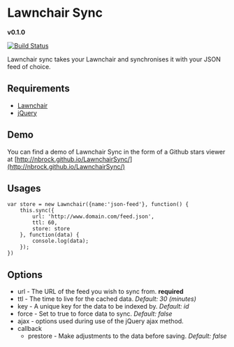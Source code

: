 # Lawnchair Sync
**v0.1.0**

[![Build Status](https://travis-ci.org/nbrock/LawnchairSync.png?branch=master)](https://travis-ci.org/nbrock/LawnchairSync)

Lawnchair sync takes your Lawnchair and synchronises it with your JSON feed of choice.

## Requirements

- [Lawnchair](http://brian.io/lawnchair/)
- [jQuery](http://jquery.com/)

## Demo

You can find a demo of Lawnchair Sync in the form of a Github stars viewer at [http://nbrock.github.io/LawnchairSync/](http://nbrock.github.io/LawnchairSync/)


## Usages

	var store = new Lawnchair({name:'json-feed'}, function() {
    	this.sync({
			url: 'http://www.domain.com/feed.json',
			ttl: 60,
			store: store
    	}, function(data) {
			console.log(data);
    	});
	})

## Options

- url - The URL of the feed you wish to sync from. **required**
- ttl - The time to live for the cached data. *Default: 30 (minutes)*
- key - A unique key for the data to be indexed by. *Default: id*
- force - Set to true to force data to sync. *Default: false*
- ajax - options used during use of the jQuery ajax method.
- callback
	- prestore - Make adjustments to the data before saving. *Default: false*
